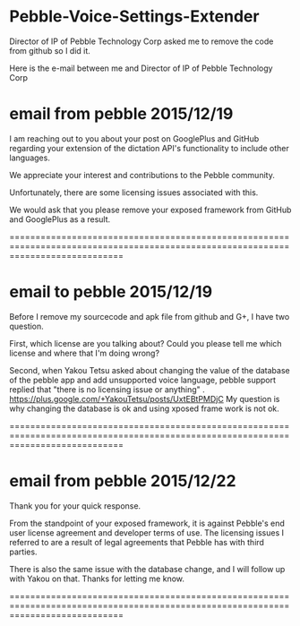 # Pebble-Voice-Settings-Extender
Director of IP of Pebble Technology Corp asked me to remove the code from github so I did it.

Here is the e-mail between me and Director of IP of Pebble Technology Corp

email from pebble 2015/12/19
==================================================================================================================================
I am reaching out to you about your post on GooglePlus and GitHub regarding your extension of the dictation API's functionality to include other languages.

We appreciate your interest and contributions to the Pebble community.  

Unfortunately, there are some licensing issues associated with this.

We would ask that you please remove your exposed framework from GitHub and GooglePlus as a result.

==================================================================================================================================

email to pebble 2015/12/19
==================================================================================================================================
Before I remove my sourcecode and apk file from github and G+, I have
two question.

First, which license are you talking about?
Could you please tell me which license and where that I'm doing wrong?

Second, when Yakou Tetsu asked about changing the value of the
database of the pebble app and add unsupported voice language, pebble
support replied that "there is no licensing issue or anything" .
https://plus.google.com/+YakouTetsu/posts/UxtEBtPMDjC
My question is why changing the database is ok and using xposed frame
work is not ok.

==================================================================================================================================

email from pebble 2015/12/22
==================================================================================================================================

Thank you for your quick response.  

From the standpoint of your exposed framework, it is against Pebble's end user license agreement and developer terms of use.  The licensing issues I referred to are a result of legal agreements that Pebble has with third parties.  

There is also the same issue with the database change, and I will follow up with Yakou on that.  Thanks for letting me know.

==================================================================================================================================
